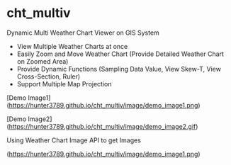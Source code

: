 # cht_multiv
Dynamic Multi Weather Chart Viewer on GIS System
- View Multiple Weather Charts at once
- Easily Zoom and Move Weather Chart (Provide Detailed Weather Chart on Zoomed Area)
- Provide Dynamic Functions (Sampling Data Value, View Skew-T, View Cross-Section, Ruler)
- Support Multiple Map Projection

[Demo Image1] (https://hunter3789.github.io/cht_multiv/image/demo_image1.png)


[Demo Image2] (https://hunter3789.github.io/cht_multiv/image/demo_image2.gif)


Using Weather Chart Image API to get Images


(https://hunter3789.github.io/cht_multiv/image/demo_image1.png)
